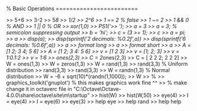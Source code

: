 % Basic Operations ========================

\>\> 5+6
\>\> 3-2
\>\> 5*8
\>\> 1/2
\>\> 2^6
\>\> 1 == 2   % false
\>\> 1 ~= 2
\>\> 1 && 0   % AND
\>\> 1 || 0   % OR
\>\> xor(1,0)
\>\> PS1('\>\> ');
\>\> a = 3
\>\> a = 3;   % semicolon suppressing output
\>\> b = 'hi';
\>\> c = (3 >= 1);
\>\> c
\>\> a = pi;
\>\> a
\>\> disp(a);
\>\> disp(sprintf('2 decimals: %0.2f',a))
\>\> disp(sprintf('6 decimals: %0.6f',a))
\>\> a 
\>\> format long
\>\> a
\>\> format short
\>\> a
\>\> A = [1 2; 3 4; 5 6]
\>\> A = [1 2;
     3 4:
     5 6]
\>\> v = [1 2 3]
\>\> v = [1; 2; 3]
\>\> v = 1:0.1:2 
\>\> v = 1:6
\>\> ones(2,3)
\>\> C = 2*ones(2,3)
\>\> C = [ 2 2 2; 2 2 2]
\>\> W = ones(1,3)
\>\> W = zeros(1,3)
\>\> W = rand(1,3)
\>\> rand(3,3) 	% Uniform distribution
\>\> rand(3,3)
\>\> rand(3,3)
\>\> W = randn(1,3)   % Normal distribution
\>\> W = -6 + sqrt(10)*(randn(1,1000));
\>\> W 
\>\> %
\>\> graphics_toolkit('gnuplot')   % this makes graphics work fine ^^
\>\> % make change it in octaverc file in "C:\Octave\Octave-4.0.0\share\octave\site\m\startup"
\>\> hist(W)
\>\> hist(W,50)
\>\> eye(4)
\>\> I = eye(4)
\>\> I = eye(6)
\>\> eye(3)
\>\> help eye
\>\> help rand
\>\> help help
